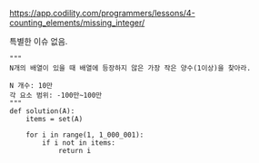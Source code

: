 https://app.codility.com/programmers/lessons/4-counting_elements/missing_integer/

특별한 이슈 없음.

```
"""
N개의 배열이 있을 때 배열에 등장하지 않은 가장 작은 양수(1이상)을 찾아라.

N 개수: 10만
각 요소 범위: -100만~100만
"""
def solution(A):
    items = set(A)

    for i in range(1, 1_000_001):
        if i not in items:
            return i
```